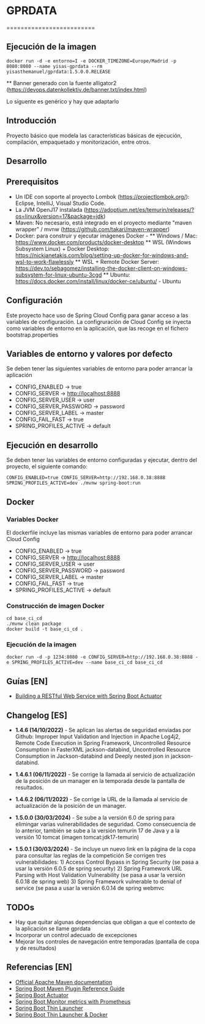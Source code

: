 # GPRDATA
=========================

## Ejecución de la imagen

```shell
docker run -d -e entorno=I -e DOCKER_TIMEZONE=Europe/Madrid -p 8080:8080 --name yisas-gprdata --rm yisasthemanuel/gprdata:1.5.0.0.RELEASE
```

** Banner generado con la fuente alligator2 (https://devops.datenkollektiv.de/banner.txt/index.html)

Lo siguente es genérico y hay que adaptarlo

## Introducción

Proyecto básico que modela las características básicas de ejecución, compilación, empaquetado y monitorización, entre otros.

## Desarrollo

## Prerequisitos

* Un IDE con soporte al proyecto Lombok (<https://projectlombok.org/>): Eclipse, IntelliJ, Visual Studio Code.
* La JVM OpenJ17 instalada (<https://adoptium.net/es/temurin/releases/?os=linux&version=17&package=jdk>)
* Maven: No necesario, está integrado en el proyecto mediante "maven wrapper" / mvnw (<https://github.com/takari/maven-wrapper>)
* Docker: para construir y ejecutar imágenes Docker -
** Windows / Mac: <https://www.docker.com/products/docker-desktop>
** WSL (Windows Subsystem Linux) + Docker Desktop: <https://nickjanetakis.com/blog/setting-up-docker-for-windows-and-wsl-to-work-flawlessly>
** WSL + Remote Docker Server: <https://dev.to/sebagomez/installing-the-docker-client-on-windows-subsystem-for-linux-ubuntu-3cgd>
** Ubuntu: <https://docs.docker.com/install/linux/docker-ce/ubuntu/> - Ubuntu

## Configuración

Este proyecto hace uso de Spring Cloud Config para ganar acceso a las variables de configuración. La configruración de Cloud Config se inyecta como variables de entorno en la aplicación, que las recoge en el fichero bootstrap.properties

## Variables de entorno y valores por defecto

Se deben tener las siguientes variables de entorno para poder arrancar la aplicación

* CONFIG_ENABLED -> true
* CONFIG_SERVER -> <http://localhost:8888>
* CONFIG_SERVER_USER -> user
* CONFIG_SERVER_PASSWORD -> password
* CONFIG_SERVER_LABEL -> master
* CONFIG_FAIL_FAST -> true
* SPRING_PROFILES_ACTIVE -> default

## Ejecución en desarrollo

Se deben tener las variables de entorno configuradas y ejecutar, dentro del proyecto, el siguiente comando:

```shell
CONFIG_ENABLED=true CONFIG_SERVER=http://192.168.0.38:8888 SPRING_PROFILES_ACTIVE=dev ./mvnw spring-boot:run
```

## Docker

### Variables Docker

El dockerfile incluye las mismas variables de entorno para poder arrancar Cloud Config

* CONFIG_ENABLED -> true
* CONFIG_SERVER -> <http://localhost:8888>
* CONFIG_SERVER_USER -> user
* CONFIG_SERVER_PASSWORD -> password
* CONFIG_SERVER_LABEL -> master
* CONFIG_FAIL_FAST -> true
* SPRING_PROFILES_ACTIVE -> default

### Construcción de imagen Docker

```shell
cd base_ci_cd
./mvnw clean package
docker build -t base_ci_cd .
```

### Ejecución de la imagen

```shell
docker run -d -p 1234:8080 -e CONFIG_SERVER=http://192.168.0.38:8888 -e SPRING_PROFILES_ACTIVE=dev --name base_ci_cd base_ci_cd
```

## Guías [EN]

* [Building a RESTful Web Service with Spring Boot Actuator](https://spring.io/guides/gs/actuator-service/)

## Changelog [ES]

* **1.4.6 (14/10/2022)** - Se aplican las alertas de seguridad enviadas por Github: Improper Input Validation and Injection in Apache Log4j2, Remote Code Execution in Spring Framework, Uncontrolled Resource Consumption in FasterXML jackson-databind, Uncontrolled Resource Consumption in Jackson-databind and Deeply nested json in jackson-databind.

* **1.4.6.1 (06/11/2022)** - Se corrige la llamada al servicio de actualización de la posición de un manager en la temporada desde la pantalla de resultados.

* **1.4.6.2 (06/11/2022)** - Se corrige la URL de la llamada al servicio de actualización de la posición de un manager.

* **1.5.0.0 (30/03/2024)** - Se sube a la versión 6.0 de spring para elimingar varias vulnerabilidades de seguridad. Como consecuencia de lo anterior, también se sube a la versión temurin 17 de Java y a la versión 10 tomcat (imagen tomcat:jdk17-temurin)

* **1.5.0.1 (30/03/2024)** - Se incluye un nuevo link en la página de la copa para consultar las reglas de la competición
Se corrigen tres vulnerabilidades: 1) Access Control Bypass in Spring Security (se pasa a usar la versión 6.0.5 de spring security) 2) Spring Framework URL Parsing with Host Validation Vulnerability (se pasa a usar la versión 6.0.18 de spring web) 3) Spring Framework vulnerable to denial of service (se pasa a usar la versión 6.0.14 de spring webmvc

## TODOs

* Hay que quitar algunas dependencias que obligan a que el contexto de la aplicación se llame gprdata
* Incorporar un control adecuado de excepciones
* Mejorar los controles de navegación entre temporadas (pantalla de copa y de resultados)

## Referencias [EN]

* [Official Apache Maven documentation](https://maven.apache.org/guides/index.html)
* [Spring Boot Maven Plugin Reference Guide](https://docs.spring.io/spring-boot/docs/2.2.1.RELEASE/maven-plugin/)
* [Spring Boot Actuator](https://docs.spring.io/spring-boot/docs/2.2.1.RELEASE/reference/htmlsingle/#production-ready)
* [Spring Boot Monitor metrics with Prometheus](https://www.callicoder.com/spring-boot-actuator-metrics-monitoring-dashboard-prometheus-grafana/)
* [Spring Boot Thin Launcher](https://github.com/spring-projects-experimental/spring-boot-thin-launcher)
* [Spring Boot Thin Launcher & Docker](https://dev.to/bufferings/spring-boot-thin-launcher-anddocker-2oa7)